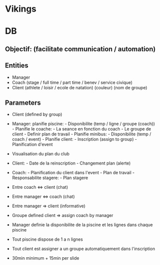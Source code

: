# Vikings




# DB 


## Objectif: (facilitate communication / automation)

## Entities

- Manager
- Coach (stage / full time / part time / benev / service civique)
- Client (athlete / loisir / ecole de natation) (couleur) (nom de groupe)

## Parameters

- Client (defined by group)

- Manager: planifie piscine:
        - Disponibilite (temp / ligne / groupe (coach))
        - Planifie le coache:
                - La seance en fonction du coach
                - Le groupe de client
                - Definir plan de travail
        - Planifie minibus:
                - Disponibilite (temp / coach / event)
        - Planifie client:
                - Inscription (assign to group)
                - Planification d'event

- Visualisation du plan du club

- Client:
        - Date de la reinscription
        - Changement plan (alerte)

- Coach:
        - Planification du client dans l'event
        - Plan de travail
        - Responsabilite stagere:
                - Plan stagere

- Entre coach <=> client (chat)
- Entre manager <=> coach (chat)
- Entre manager => client (informative)

- Groupe defined client => assign coach by manager

- Manager definie la disponibilite de la piscine et les lignes dans chaque piscine
- Tout piscine dispose de 1 a n lignes
- Tout client est assigner a un groupe automatiquement dans l'inscription
- 30min minimum + 15min per slide
